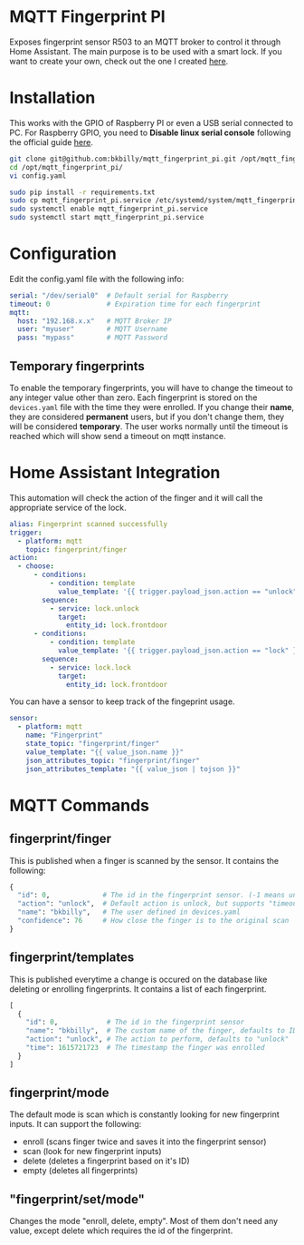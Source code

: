 # MQTT Fingerprint PI
Exposes fingerprint sensor R503 to an MQTT broker to control it through Home Assistant. The main purpose is to be used with a smart lock. If you want to create your own, check out the one I created [here](https://community.home-assistant.io/t/smart-lock-with-gears).


# Installation
This works with the GPIO of Raspberry PI or even a USB serial connected to PC. For Raspberry GPIO, you need to **Disable linux serial console** following the official guide [here](https://www.raspberrypi.org/documentation/configuration/uart.md).

```bash
git clone git@github.com:bkbilly/mqtt_fingerprint_pi.git /opt/mqtt_fingerprint_pi
cd /opt/mqtt_fingerprint_pi/
vi config.yaml

sudo pip install -r requirements.txt
sudo cp mqtt_fingerprint_pi.service /etc/systemd/system/mqtt_fingerprint_pi.service
sudo systemctl enable mqtt_fingerprint_pi.service
sudo systemctl start mqtt_fingerprint_pi.service
```

# Configuration
Edit the config.yaml file with the following info:
```yaml
serial: "/dev/serial0"  # Default serial for Raspberry
timeout: 0              # Expiration time for each fingerprint
mqtt:
  host: "192.168.x.x"   # MQTT Broker IP
  user: "myuser"        # MQTT Username
  pass: "mypass"        # MQTT Password
```
## Temporary fingerprints
To enable the temporary fingerprints, you will have to change the timeout to any integer value other than zero.
Each fingerprint is stored on the `devices.yaml` file with the time they were enrolled.
If you change their **name**, they are considered **permanent** users, but if you don't change them, they will be considered **temporary**.
The user works normally until the timeout is reached which will show send a timeout on mqtt instance.

# Home Assistant Integration
This automation will check the action of the finger and it will call the appropriate service of the lock.
```yaml
alias: Fingerprint scanned successfully
trigger:
  - platform: mqtt
    topic: fingerprint/finger
action:
  - choose:
      - conditions:
          - condition: template
            value_template: '{{ trigger.payload_json.action == "unlock" }}'
        sequence:
          - service: lock.unlock
            target:
              entity_id: lock.frontdoor
      - conditions:
          - condition: template
            value_template: '{{ trigger.payload_json.action == "lock" }}'
        sequence:
          - service: lock.lock
            target:
              entity_id: lock.frontdoor
```

You can have a sensor to keep track of the fingeprint usage.
```yaml
sensor:
  - platform: mqtt
    name: "Fingerprint"
    state_topic: "fingerprint/finger"
    value_template: "{{ value_json.name }}"
    json_attributes_topic: "fingerprint/finger"
    json_attributes_template: "{{ value_json | tojson }}"
```


# MQTT Commands

## fingerprint/finger
This is published when a finger is scanned by the sensor. It contains the following:
```python
{
  "id": 0,             # The id in the fingerprint sensor. (-1 means unauthorized user)
  "action": "unlock",  # Default action is unlock, but supports "timeout, unauthorized, unlock, lock"
  "name": "bkbilly",   # The user defined in devices.yaml
  "confidence": 76     # How close the finger is to the original scan
}
```

## fingerprint/templates
This is published everytime a change is occured on the database like deleting or enrolling fingerprints.
It contains a list of each fingerprint.
```python
[
  {
    "id": 0,            # The id in the fingerprint sensor
    "name": "bkbilly",  # The custom name of the finger, defaults to ID value
    "action": "unlock", # The action to perform, defaults to "unlock"
    "time": 1615721723  # The timestamp the finger was enrolled
  }
]
```

## fingerprint/mode
The default mode is scan which is constantly looking for new fingerprint inputs. It can support the following: 
  - enroll (scans finger twice and saves it into the fingerprint sensor)
  - scan (look for new fingerprint inputs)
  - delete (deletes a fingerprint based on it's ID)
  - empty (deletes all fingerprints)

## "fingerprint/set/mode"
Changes the mode "enroll, delete, empty". Most of them don't need any value, except delete which requires the id of the fingerprint.

